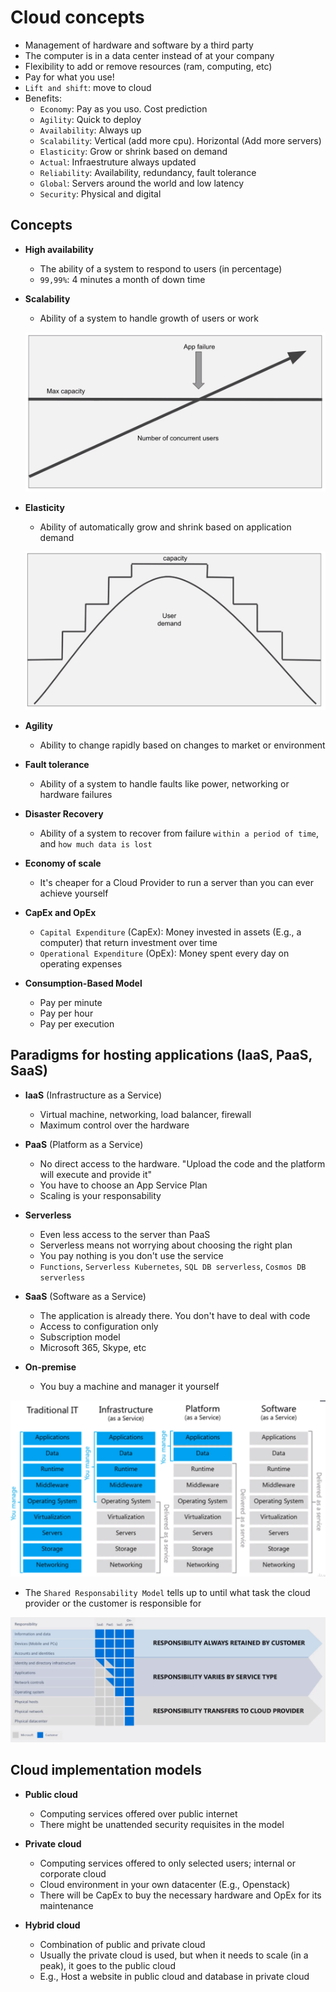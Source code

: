 # Cloud concepts

- Management of hardware and software by a third party
- The computer is in a data center instead of at your company
- Flexibility to add or remove resources (ram, computing, etc)
- Pay for what you use!
- `Lift and shift`: move to cloud
- Benefits:
  - `Economy`: Pay as you uso. Cost prediction
  - `Agility`: Quick to deploy
  - `Availability`: Always up
  - `Scalability`: Vertical (add more cpu). Horizontal (Add more servers)
  - `Elasticity`: Grow or shrink based on demand
  - `Actual`: Infraestruture always updated
  - `Reliability`: Availability, redundancy, fault tolerance
  - `Global`: Servers around the world and low latency
  - `Security`: Physical and digital

## Concepts

- **High availability**

  - The ability of a system to respond to users (in percentage)
  - `99,99%`: 4 minutes a month of down time

- **Scalability**

  - Ability of a system to handle growth of users or work

  ![Scalability](./images/scalability.png)

- **Elasticity**

  - Ability of automatically grow and shrink based on application demand

  ![Elasticity](./images/elasticity.png)

- **Agility**

  - Ability to change rapidly based on changes to market or environment

- **Fault tolerance**

  - Ability of a system to handle faults like power, networking or hardware failures

- **Disaster Recovery**

  - Ability of a system to recover from failure `within a period of time`, and `how much data is lost`

- **Economy of scale**

  - It's cheaper for a Cloud Provider to run a server than you can ever achieve yourself

- **CapEx and OpEx**

  - `Capital Expenditure` (CapEx): Money invested in assets (E.g., a computer) that return investment over time
  - `Operational Expenditure` (OpEx): Money spent every day on operating expenses

- **Consumption-Based Model**

  - Pay per minute
  - Pay per hour
  - Pay per execution

## Paradigms for hosting applications (IaaS, PaaS, SaaS)

- **IaaS** (Infrastructure as a Service)

  - Virtual machine, networking, load balancer, firewall
  - Maximum control over the hardware

- **PaaS** (Platform as a Service)

  - No direct access to the hardware. "Upload the code and the platform will execute and provide it"
  - You have to choose an App Service Plan
  - Scaling is your responsability

- **Serverless**

  - Even less access to the server than PaaS
  - Serverless means not worrying about choosing the right plan
  - You pay nothing is you don't use the service
  - `Functions`, `Serverless Kubernetes`, `SQL DB serverless`, `Cosmos DB serverless`

- **SaaS** (Software as a Service)

  - The application is already there. You don't have to deal with code
  - Access to configuration only
  - Subscription model
  - Microsoft 365, Skype, etc

- **On-premise**

  - You buy a machine and manager it yourself

![Hosting Paradigms](./images/hosting-paradigms.png)

- The `Shared Responsability Model` tells up to until what task the cloud provider or the customer is responsible for

![Shared Responsability Model](./images/shared-responsability-model.png)

## Cloud implementation models

- **Public cloud**

  - Computing services offered over public internet
  - There might be unattended security requisites in the model

- **Private cloud**

  - Computing services offered to only selected users; internal or corporate cloud
  - Cloud environment in your own datacenter (E.g., Openstack)
  - There will be CapEx to buy the necessary hardware and OpEx for its maintenance

- **Hybrid cloud**

  - Combination of public and private cloud
  - Usually the private cloud is used, but when it needs to scale (in a peak), it goes to the public cloud
  - E.g., Host a website in public cloud and database in private cloud

